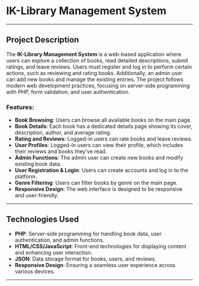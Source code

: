 # IK-Library Management System
---
## Project Description

The **IK-Library Management System** is a web-based application where users can explore a collection of books, read detailed descriptions, submit ratings, and leave reviews. Users must register and log in to perform certain actions, such as reviewing and rating books. Additionally, an admin user can add new books and manage the existing entries. The project follows modern web development practices, focusing on server-side programming with PHP, form validation, and user authentication.

### Features:
- **Book Browsing**: Users can browse all available books on the main page.
- **Book Details**: Each book has a dedicated details page showing its cover, description, author, and average rating.
- **Rating and Reviews**: Logged-in users can rate books and leave reviews.
- **User Profiles**: Logged-in users can view their profile, which includes their reviews and books they've read.
- **Admin Functions**: The admin user can create new books and modify existing book data.
- **User Registration & Login**: Users can create accounts and log in to the platform.
- **Genre Filtering**: Users can filter books by genre on the main page.
- **Responsive Design**: The web interface is designed to be responsive and user-friendly.

---

## Technologies Used
- **PHP**: Server-side programming for handling book data, user authentication, and admin functions.
- **HTML/CSS/JavaScript**: Front-end technologies for displaying content and enhancing user interaction.
- **JSON**: Data storage format for books, users, and reviews.
- **Responsive Design**: Ensuring a seamless user experience across various devices.

---


